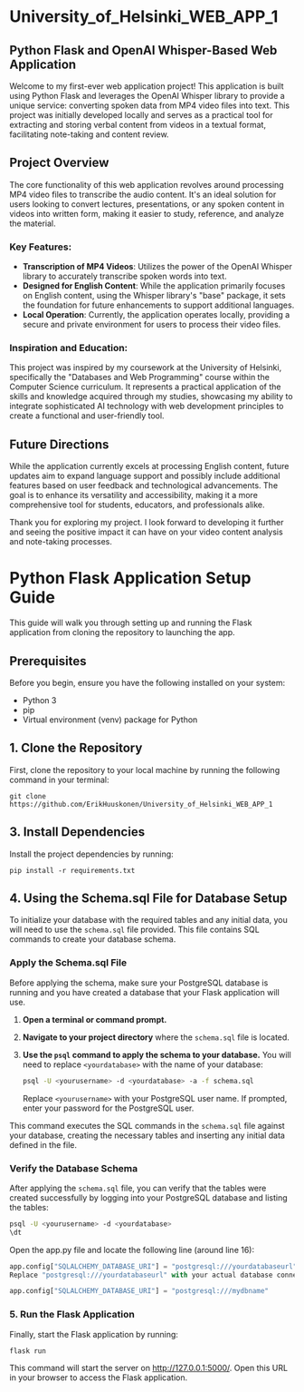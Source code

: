 # University_of_Helsinki_WEB_APP_1

## Python Flask and OpenAI Whisper-Based Web Application

Welcome to my first-ever web application project! This application is built using Python Flask and leverages the OpenAI Whisper library to provide a unique service: converting spoken data from MP4 video files into text. This project was initially developed locally and serves as a practical tool for extracting and storing verbal content from videos in a textual format, facilitating note-taking and content review.

## Project Overview

The core functionality of this web application revolves around processing MP4 video files to transcribe the audio content. It's an ideal solution for users looking to convert lectures, presentations, or any spoken content in videos into written form, making it easier to study, reference, and analyze the material.

### Key Features:

- **Transcription of MP4 Videos**: Utilizes the power of the OpenAI Whisper library to accurately transcribe spoken words into text.
- **Designed for English Content**: While the application primarily focuses on English content, using the Whisper library's "base" package, it sets the foundation for future enhancements to support additional languages.
- **Local Operation**: Currently, the application operates locally, providing a secure and private environment for users to process their video files.

### Inspiration and Education:

This project was inspired by my coursework at the University of Helsinki, specifically the "Databases and Web Programming" course within the Computer Science curriculum. It represents a practical application of the skills and knowledge acquired through my studies, showcasing my ability to integrate sophisticated AI technology with web development principles to create a functional and user-friendly tool.

## Future Directions

While the application currently excels at processing English content, future updates aim to expand language support and possibly include additional features based on user feedback and technological advancements. The goal is to enhance its versatility and accessibility, making it a more comprehensive tool for students, educators, and professionals alike.

Thank you for exploring my project. I look forward to developing it further and seeing the positive impact it can have on your video content analysis and note-taking processes.

# Python Flask Application Setup Guide

This guide will walk you through setting up and running the Flask application from cloning the repository to launching the app.

## Prerequisites

Before you begin, ensure you have the following installed on your system:
- Python 3
- pip
- Virtual environment (venv) package for Python

## 1. Clone the Repository

First, clone the repository to your local machine by running the following command in your terminal:

```
git clone https://github.com/ErikHuuskonen/University_of_Helsinki_WEB_APP_1
```

## 3. Install Dependencies

Install the project dependencies by running:

```
pip install -r requirements.txt
```

##  4. Using the Schema.sql File for Database Setup

To initialize your database with the required tables and any initial data, you will need to use the `schema.sql` file provided. This file contains SQL commands to create your database schema.

### Apply the Schema.sql File

Before applying the schema, make sure your PostgreSQL database is running and you have created a database that your Flask application will use.

1. **Open a terminal or command prompt.**
2. **Navigate to your project directory** where the `schema.sql` file is located.
3. **Use the `psql` command to apply the schema to your database.** You will need to replace `<yourdatabase>` with the name of your database:

    ```bash
    psql -U <yourusername> -d <yourdatabase> -a -f schema.sql
    ```

    Replace `<yourusername>` with your PostgreSQL user name. If prompted, enter your password for the PostgreSQL user.

This command executes the SQL commands in the `schema.sql` file against your database, creating the necessary tables and inserting any initial data defined in the file.

### Verify the Database Schema

After applying the `schema.sql` file, you can verify that the tables were created successfully by logging into your PostgreSQL database and listing the tables:

```bash
psql -U <yourusername> -d <yourdatabase>
\dt
```

Open the app.py file and locate the following line (around line 16):

```python
app.config["SQLALCHEMY_DATABASE_URI"] = "postgresql:///yourdatabaseurl"
Replace "postgresql:///yourdatabaseurl" with your actual database connection URI. For example:
```

```python
app.config["SQLALCHEMY_DATABASE_URI"] = "postgresql:///mydbname"
```

### 5. Run the Flask Application
Finally, start the Flask application by running:

```
flask run
```

This command will start the server on http://127.0.0.1:5000/. Open this URL in your browser to access the Flask application.

